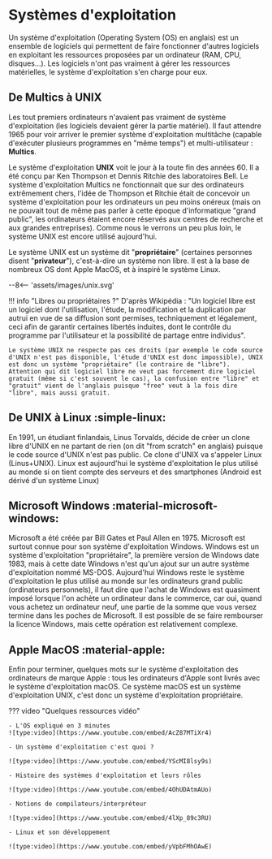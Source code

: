 # Systèmes d'exploitation

Un système d'exploitation (Operating System (OS) en anglais) est un ensemble de logiciels qui permettent de faire fonctionner d'autres logiciels en exploitant les ressources proposées par un ordinateur (RAM, CPU, disques...). Les logiciels n'ont pas vraiment à gérer les ressources matérielles, le système d'exploitation s'en charge pour eux.

## De Multics à UNIX

Les tout premiers ordinateurs n'avaient pas vraiment de système d'exploitation (les logiciels devaient gérer la partie matériel). Il faut attendre 1965 pour voir arriver le premier système d'exploitation multitâche (capable d'exécuter plusieurs programmes en "même temps") et multi-utilisateur : **Multics**.

Le système d'exploitation **UNIX** voit le jour à la toute fin des années 60. Il a été conçu par Ken Thompson et Dennis Ritchie des laboratoires Bell. Le système d'exploitation Multics ne fonctionnait que sur des ordinateurs extrêmement chers, l'idée de Thompson et Ritchie était de concevoir un système d'exploitation pour les ordinateurs un peu moins onéreux (mais on ne pouvait tout de même pas parler à cette époque d'informatique "grand public", les ordinateurs étaient encore réservés aux centres de recherche et aux grandes entreprises). Comme nous le verrons un peu plus loin, le système UNIX est encore utilisé aujourd'hui.


Le système UNIX est un système dit "**propriétaire**" (certaines personnes disent "**privateur**"), c'est-à-dire un système non libre. Il est à la base de nombreux OS dont Apple MacOS, et à inspiré le système Linux.

--8<-- 'assets/images/unix.svg'

!!! info "Libres ou propriétaires ?"
    D'après Wikipédia : "Un logiciel libre est un logiciel dont l'utilisation, l'étude, la modification et la duplication par autrui en vue de sa diffusion sont permises, techniquement et légalement, ceci afin de garantir certaines libertés induites, dont le contrôle du programme par l'utilisateur et la possibilité de partage entre individus". 

    Le système UNIX ne respecte pas ces droits (par exemple le code source d'UNIX n'est pas disponible, l'étude d'UNIX est donc impossible), UNIX est donc un système "propriétaire" (le contraire de "libre"). Attention qui dit logiciel libre ne veut pas forcement dire logiciel gratuit (même si c'est souvent le cas), la confusion entre "libre" et "gratuit" vient de l'anglais puisque "free" veut à la fois dire "libre", mais aussi gratuit.

## De UNIX à Linux :simple-linux:

En 1991, un étudiant finlandais, Linus Torvalds, décide de créer un clone libre d'UNIX en ne partant de rien (on dit "from scratch" en anglais) puisque le code source d'UNIX n'est pas public. Ce clone d'UNIX va s'appeler Linux (Linus+UNIX). Linux est aujourd'hui le système d'exploitation le plus utilisé au monde si on tient compte des serveurs et des smartphones (Android est dérivé d'un système Linux)

## Microsoft Windows :material-microsoft-windows:

Microsoft a été créée par Bill Gates et Paul Allen en 1975. Microsoft est surtout connue pour son système d'exploitation Windows. Windows est un système d'exploitation "propriétaire", la première version de Windows date 1983, mais à cette date Windows n'est qu'un ajout sur un autre système d'exploitation nommé MS-DOS. Aujourd'hui Windows reste le système d'exploitation le plus utilisé au monde sur les ordinateurs grand public (ordinateurs personnels), il faut dire que l'achat de Windows est quasiment imposé lorsque l'on achète un ordinateur dans le commerce, car oui, quand vous achetez un ordinateur neuf, une partie de la somme que vous versez termine dans les poches de Microsoft. Il est possible de se faire rembourser la licence Windows, mais cette opération est relativement complexe.

## Apple MacOS :material-apple:

Enfin pour terminer, quelques mots sur le système d'exploitation des ordinateurs de marque Apple : tous les ordinateurs d'Apple sont livrés avec le système d'exploitation macOS. Ce système macOS est un système d'exploitation UNIX, c'est donc un système d'exploitation propriétaire.



??? video "Quelques ressources vidéo"

    - L'OS expliqué en 3 minutes
    ![type:video](https://www.youtube.com/embed/AcZ87MTiXr4)

    - Un système d'exploitation c'est quoi ?

    ![type:video](https://www.youtube.com/embed/YScMI8lsy9s)

    - Histoire des systèmes d'exploitation et leurs rôles
    
    ![type:video](https://www.youtube.com/embed/4OhUDAtmAUo)

    - Notions de compilateurs/interpréteur 

    ![type:video](https://www.youtube.com/embed/4lXp_89c3RU)

    - Linux et son développement 

    ![type:video](https://www.youtube.com/embed/yVpbFMhOAwE)
